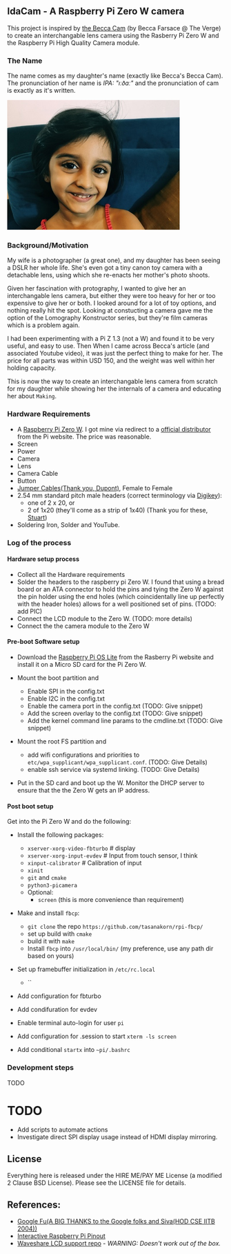 ## IdaCam - A Raspberry Pi Zero W camera 

This project is inspired by
[the Becca Cam](https://www.theverge.com/21306907/diy-camera-raspberry-pi-high-quality-how-to-build-video-c-cs-mount-lenses)
(by Becca Farsace @ The Verge) to create an interchangable lens camera using the
Rasberry Pi Zero W and the Raspberry Pi High Quality Camera module.

### The Name

The name comes as my daughter's name (exactly like Becca's Becca Cam).
The pronunciation of her name is _IPA: "ıːðɑː"_ and the pronunciation of cam is
exactly as it's written.

![The Mascot](images/Mascot.jpg)

### Background/Motivation

My wife is a photographer (a great one), and my daughter has been seeing
a DSLR her whole life. She's even got a tiny canon toy camera with a detachable
lens, using which she re-enacts her mother's photo shoots.

Given her fascination with protography, I wanted to give her an interchangable
lens camera, but either they were too heavy for her or too expensive to give her
or both. I looked around for a lot of toy options, and nothing really hit the spot.
Looking at constucting a camera gave me the option of the Lomography Konstructor
series, but they're film cameras which is a problem again.

I had been experimenting with a Pi Z 1.3 (not a W) and found it to be very useful,
and easy to use. Then When I came across Becca's article (and associated Youtube
video), it was just the perfect thing to make for her. The price for all parts was
within USD 150, and the weight was well within her holding capacity.

This is now the way to create an interchangable lens camera from scratch for my
daughter  while showing her the internals of a camera and educating her about `Making`.


### Hardware Requirements

- A [Raspberry Pi Zero W](https://www.raspberrypi.org/products/raspberry-pi-zero-w/).
  I got mine via redirect to a
  [official distributor](https://www.thingbits.net/t/categories/raspberry-pi/pi-zero-w?src=raspberrypi)
  from the Pi website. The price was reasonable.
- Screen
- Power
- Camera
- Lens
- Camera Cable
- Button
- [Jumper Cables(Thank you, Dupont)](https://www.google.com/search?&q=jumper+connectors), Female to Female
- 2.54 mm standard pitch male headers (correct terminology via [Digikey](https://www.digikey.com/catalog/en/search?filters=143632)):
  - one of 2 x 20, or
  - 2 of 1x20 (they'll come as a strip of 1x40) (Thank you for these, [Stuart](https://github.com/sturem/))
- Soldering Iron, Solder and YouTube.

### Log of the process

#### Hardware setup process
- Collect all the Hardware requirements
- Solder the headers to the raspberry pi Zero W. I found that using a bread board or an
  ATA connector to hold the pins and tying the Zero W against the pin holder using
  the end holes (which coincidentally line up perfectly with the header holes)
  allows for a well positioned set of pins. (TODO: add PIC)
- Connect the LCD module to the Zero W. (TODO: more details)
- Connect the the camera module to the Zero W

#### Pre-boot Software setup

- Download the [Raspberry Pi OS Lite](https://www.raspberrypi.org/downloads/raspberry-pi-os/)
  from the Rasberry Pi website and install it on a Micro SD card for the Pi Zero W.
- Mount the boot partition and
  - Enable SPI in the config.txt
  - Enable I2C in the config.txt
  - Enable the camera port in the config.txt (TODO: Give snippet)
  - Add the screen overlay to the config.txt (TODO: Give snippet)
  - Add the kernel command line params to the cmdline.txt (TODO: Give snippet)
- Mount the root FS partition and
  - add wifi configurations and priorities to `etc/wpa_supplicant/wpa_supplicant.conf`. (TODO: Give Details)
  - enable ssh service via systemd linking. (TODO: Give Details)

- Put in the SD card and boot up the W. Monitor the DHCP server to ensure that the the Zero W gets an IP address. 

#### Post boot setup

Get into the Pi Zero W and do the following:

- Install the following packages:
  - `xserver-xorg-video-fbturbo` # display
  - `xserver-xorg-input-evdev` # Input from touch sensor, I think
  - `xinput-calibrator`  # Calibration of input
  - `xinit`
  - `git` and `cmake`
  - `python3-picamera`
  - Optional:
    - `screen` (this is more convenience than requirement)

- Make and install `fbcp`:
  - `git clone` the repo `https://github.com/tasanakorn/rpi-fbcp/`
  - set up build with `cmake`
  - build it with `make`
  - Install `fbcp` into `/usr/local/bin/` (my preference, use any path dir based on yours)

- Set up framebuffer initialization in `/etc/rc.local`
  - ``
- Add configuration for fbturbo
- Add condifuration for evdev
- Enable terminal auto-login for user `pi`
- Add configuration for .session to start `xterm -ls screen`
- Add conditional `startx` into `~pi/.bashrc`


### Development steps

TODO

# TODO

- Add scripts to automate actions
- Investigate direct SPI display usage instead of HDMI display mirroring.

## License

Everything here is released under the HIRE ME/PAY ME License (a modified 2 Clause BSD License). Please see the LICENSE file for details.

## References:

* [Google Fu(A BIG THANKS to the Google folks and Siva(HOD CSE IITB 2004))](https://www.google.com/)
* [Interactive Raspberry Pi Pinout](https://pinout.xyz/)
* [Waveshare LCD support repo](https://github.com/waveshare/LCD-show) - *WARNING: Doesn't work out of the box.*
